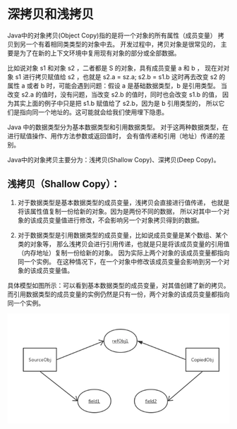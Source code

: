 # 深拷贝和浅拷贝

Java中的对象拷贝(Object Copy)指的是将一个对象的所有属性（成员变量）
拷贝到另一个有着相同类类型的对象中去。
开发过程中，拷贝对象是很常见的，
主要是为了在新的上下文环境中复用现有对象的部分或全部数据。

比如说对象 s1 和对象 s2 ，二者都是 S 的对象，具有成员变量 a 和 b ，
现在对对象 s1 进行拷贝赋值给 s2 ，也就是 s2.a = sz.a; s2.b = s1.b 
这时再去改变 s2 的属性 a 或者 b 时，可能会遇到问题：假设 a 是基础数据类型，b 是引用类型。
当改变 s2.a 的值时，没有问题，当改变 s2.b 的值时，同时也会改变 s1.b 的值，
因为其实上面的例子中只是把 s1.b 赋值给了 s2.b，因为是 b 引用类型的，
所以它们是指向同一个地址的。这可能就会给我们使用埋下隐患。

Java 中的数据类型分为基本数据类型和引用数据类型。
对于这两种数据类型，在进行赋值操作、用作方法参数或返回值时，
会有值传递和引用（地址）传递的差别。

Java中的对象拷贝主要分为：浅拷贝(Shallow Copy)、深拷贝(Deep Copy)。

## 浅拷贝（Shallow Copy）：

1. 对于数据类型是基本数据类型的成员变量，浅拷贝会直接进行值传递，
也就是将该属性值复制一份给新的对象。因为是两份不同的数据，
所以对其中一个对象的该成员变量值进行修改，不会影响另一个对象拷贝得到的数据。

2. 对于数据类型是引用数据类型的成员变量，比如说成员变量是某个数组、某个类的对象等，
那么浅拷贝会进行引用传递，也就是只是将该成员变量的引用值（内存地址）复制一份给新的对象。
因为实际上两个对象的该成员变量都指向同一个实例。
在这种情况下，在一个对象中修改该成员变量会影响到另一个对象的该成员变量值。

具体模型如图所示：可以看到基本数据类型的成员变量，对其值创建了新的拷贝。
而引用数据类型的成员变量的实例仍然是只有一份，两个对象的该成员变量都指向同一个实例。

![浅拷贝模型图](../../img/java/shallow_copy.webp)





